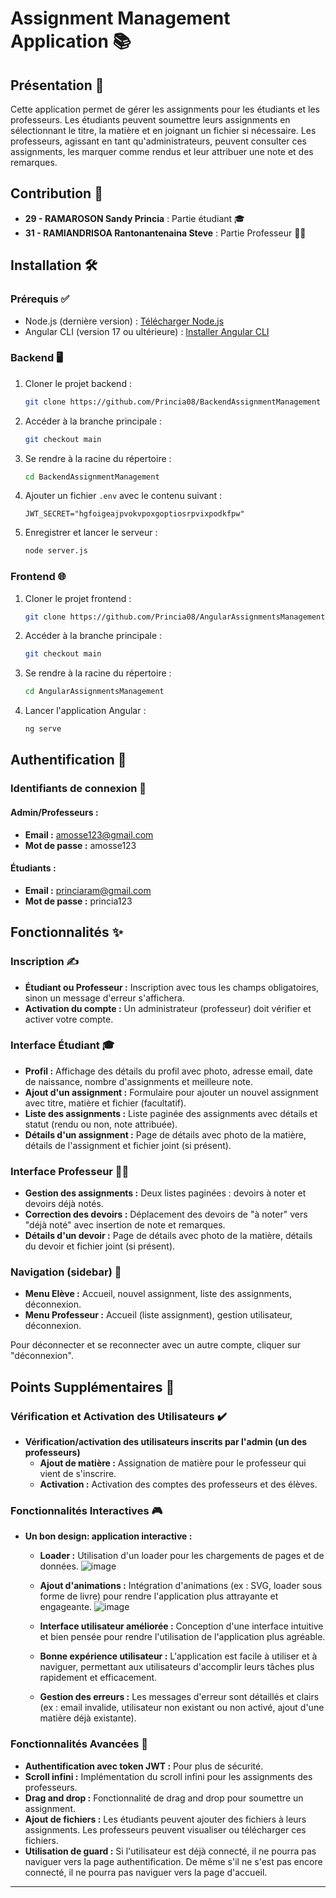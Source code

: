 # Assignment Management Application 📚

## Présentation 📝

Cette application permet de gérer les assignments pour les étudiants et les professeurs. Les étudiants peuvent soumettre leurs assignments en sélectionnant le titre, la matière et en joignant un fichier si nécessaire. Les professeurs, agissant en tant qu'administrateurs, peuvent consulter ces assignments, les marquer comme rendus et leur attribuer une note et des remarques.

## Contribution 🤝

- **29 - RAMAROSON Sandy Princia** : Partie étudiant 🎓
- **31 - RAMIANDRISOA Rantonantenaina Steve** : Partie Professeur 👨‍🏫

## Installation 🛠️

### Prérequis ✅

- Node.js (dernière version) : [Télécharger Node.js](https://nodejs.org/en/download/package-manager)
- Angular CLI (version 17 ou ultérieure) : [Installer Angular CLI](https://angular.dev/tools/cli/setup-local)

### Backend 🖥️

1. Cloner le projet backend :
    ```bash
    git clone https://github.com/Princia08/BackendAssignmentManagement
    ```
2. Accéder à la branche principale :
    ```bash
    git checkout main
    ```
3. Se rendre à la racine du répertoire :
    ```bash
    cd BackendAssignmentManagement
    ```
4. Ajouter un fichier `.env` avec le contenu suivant :
    ```env
    JWT_SECRET="hgfoigeajpvokvpoxgoptiosrpvixpodkfpw"
    ```
5. Enregistrer et lancer le serveur :
    ```bash
    node server.js
    ```

### Frontend 🌐

1. Cloner le projet frontend :
    ```bash
    git clone https://github.com/Princia08/AngularAssignmentsManagement
    ```
2. Accéder à la branche principale :
    ```bash
    git checkout main
    ```
3. Se rendre à la racine du répertoire :
    ```bash
    cd AngularAssignmentsManagement
    ```
4. Lancer l'application Angular :
    ```bash
    ng serve
    ```

## Authentification 🔑

### Identifiants de connexion 📧

#### Admin/Professeurs :

- **Email :** amosse123@gmail.com
- **Mot de passe :** amosse123

#### Étudiants :

- **Email :** princiaram@gmail.com
- **Mot de passe :** princia123

## Fonctionnalités ✨

### Inscription ✍️

- **Étudiant ou Professeur :** Inscription avec tous les champs obligatoires, sinon un message d'erreur s'affichera.
- **Activation du compte :** Un administrateur (professeur) doit vérifier et activer votre compte.

### Interface Étudiant 🎓

- **Profil :** Affichage des détails du profil avec photo, adresse email, date de naissance, nombre d'assignments et meilleure note.
- **Ajout d'un assignment :** Formulaire pour ajouter un nouvel assignment avec titre, matière et fichier (facultatif).
- **Liste des assignments :** Liste paginée des assignments avec détails et statut (rendu ou non, note attribuée).
- **Détails d'un assignment :** Page de détails avec photo de la matière, détails de l'assignment et fichier joint (si présent).

### Interface Professeur 👨‍🏫

- **Gestion des assignments :** Deux listes paginées : devoirs à noter et devoirs déjà notés.
- **Correction des devoirs :** Déplacement des devoirs de "à noter" vers "déjà noté" avec insertion de note et remarques.
- **Détails d'un devoir :** Page de détails avec photo de la matière, détails du devoir et fichier joint (si présent).

### Navigation (sidebar) 🧭

- **Menu Elève :** Accueil, nouvel assignment, liste des assignments, déconnexion.
- **Menu Professeur :** Accueil (liste assignment), gestion utilisateur, déconnexion.

Pour déconnecter et se reconnecter avec un autre compte, cliquer sur "déconnexion".

## Points Supplémentaires 🌟

### Vérification et Activation des Utilisateurs ✔️

- **Vérification/activation des utilisateurs inscrits par l'admin (un des professeurs)**
  - **Ajout de matière :** Assignation de matière pour le professeur qui vient de s'inscrire.
  - **Activation :** Activation des comptes des professeurs et des élèves.

### Fonctionnalités Interactives 🎮

- **Un bon design: application interactive :**
  - **Loader :** Utilisation d'un loader pour les chargements de pages et de données.
   ![image](https://github.com/Princia08/AngularAssignmentsManagement/assets/80781644/2b0c2586-7d1a-48f5-9ffa-cbc016ab31d7)

  - **Ajout d'animations :** Intégration d'animations (ex : SVG, loader sous forme de livre) pour rendre l'application plus attrayante et engageante.
  ![image](https://github.com/Princia08/AngularAssignmentsManagement/assets/80781644/15dca2e2-01ce-4786-bbec-5e13871ba8f0)

  - **Interface utilisateur améliorée :** Conception d'une interface intuitive et bien pensée pour rendre l'utilisation de l'application plus agréable.
  - **Bonne expérience utilisateur :** L'application est facile à utiliser et à naviguer, permettant aux utilisateurs d'accomplir leurs tâches plus rapidement et efficacement.
  - **Gestion des erreurs :** Les messages d'erreur sont détaillés et clairs (ex : email invalide, utilisateur non existant ou non activé, ajout d'une matière déjà existante).

### Fonctionnalités Avancées 🚀

- **Authentification avec token JWT :** Pour plus de sécurité.
- **Scroll infini :** Implémentation du scroll infini pour les assignments des professeurs.
- **Drag and drop :** Fonctionnalité de drag and drop pour soumettre un assignment.
- **Ajout de fichiers :** Les étudiants peuvent ajouter des fichiers à leurs assignments. Les professeurs peuvent visualiser ou télécharger ces fichiers.
- **Utilisation de guard :** Si l'utilisateur est déjà connecté, il ne pourra pas naviguer vers la page authentification. De même s'il ne s'est pas encore connecté, il ne pourra pas naviguer vers la page d'accueil.

---
